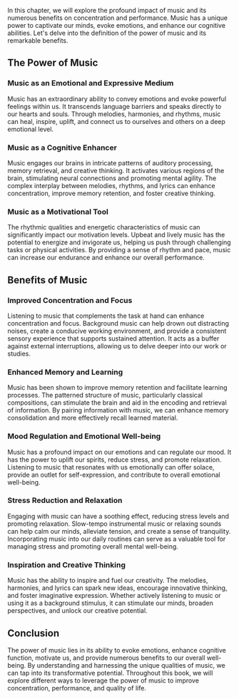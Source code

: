 
In this chapter, we will explore the profound impact of music and its numerous benefits on concentration and performance. Music has a unique power to captivate our minds, evoke emotions, and enhance our cognitive abilities. Let's delve into the definition of the power of music and its remarkable benefits.

The Power of Music
------------------

### Music as an Emotional and Expressive Medium

Music has an extraordinary ability to convey emotions and evoke powerful feelings within us. It transcends language barriers and speaks directly to our hearts and souls. Through melodies, harmonies, and rhythms, music can heal, inspire, uplift, and connect us to ourselves and others on a deep emotional level.

### Music as a Cognitive Enhancer

Music engages our brains in intricate patterns of auditory processing, memory retrieval, and creative thinking. It activates various regions of the brain, stimulating neural connections and promoting mental agility. The complex interplay between melodies, rhythms, and lyrics can enhance concentration, improve memory retention, and foster creative thinking.

### Music as a Motivational Tool

The rhythmic qualities and energetic characteristics of music can significantly impact our motivation levels. Upbeat and lively music has the potential to energize and invigorate us, helping us push through challenging tasks or physical activities. By providing a sense of rhythm and pace, music can increase our endurance and enhance our overall performance.

Benefits of Music
-----------------

### Improved Concentration and Focus

Listening to music that complements the task at hand can enhance concentration and focus. Background music can help drown out distracting noises, create a conducive working environment, and provide a consistent sensory experience that supports sustained attention. It acts as a buffer against external interruptions, allowing us to delve deeper into our work or studies.

### Enhanced Memory and Learning

Music has been shown to improve memory retention and facilitate learning processes. The patterned structure of music, particularly classical compositions, can stimulate the brain and aid in the encoding and retrieval of information. By pairing information with music, we can enhance memory consolidation and more effectively recall learned material.

### Mood Regulation and Emotional Well-being

Music has a profound impact on our emotions and can regulate our mood. It has the power to uplift our spirits, reduce stress, and promote relaxation. Listening to music that resonates with us emotionally can offer solace, provide an outlet for self-expression, and contribute to overall emotional well-being.

### Stress Reduction and Relaxation

Engaging with music can have a soothing effect, reducing stress levels and promoting relaxation. Slow-tempo instrumental music or relaxing sounds can help calm our minds, alleviate tension, and create a sense of tranquility. Incorporating music into our daily routines can serve as a valuable tool for managing stress and promoting overall mental well-being.

### Inspiration and Creative Thinking

Music has the ability to inspire and fuel our creativity. The melodies, harmonies, and lyrics can spark new ideas, encourage innovative thinking, and foster imaginative expression. Whether actively listening to music or using it as a background stimulus, it can stimulate our minds, broaden perspectives, and unlock our creative potential.

Conclusion
----------

The power of music lies in its ability to evoke emotions, enhance cognitive function, motivate us, and provide numerous benefits to our overall well-being. By understanding and harnessing the unique qualities of music, we can tap into its transformative potential. Throughout this book, we will explore different ways to leverage the power of music to improve concentration, performance, and quality of life.
